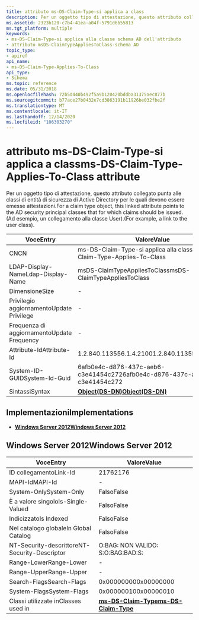 ```yaml
---
title: attributo ms-DS-Claim-Type-si applica a class
description: Per un oggetto tipo di attestazione, questo attributo collegato punta alle classi di entità di sicurezza di Active Directory per le quali devono essere emesse attestazioni. (Ad esempio, un collegamento alla classe User).
ms.assetid: 2323b120-c7b4-41ea-a04f-5791d6b55813
ms.tgt_platform: multiple
keywords:
- ms-DS-Claim-Type-si applica alla classe schema AD dell'attributo
- attributo msDS-ClaimTypeAppliesToClass-schema AD
topic_type:
- apiref
api_name:
- ms-DS-Claim-Type-Applies-To-Class
api_type:
- Schema
ms.topic: reference
ms.date: 05/31/2018
ms.openlocfilehash: 72b5d440b492f5a9b120420bddba31375aec877b
ms.sourcegitcommit: b77ace27b0432e7cd3863191b11926be032fbe2f
ms.translationtype: MT
ms.contentlocale: it-IT
ms.lasthandoff: 12/14/2020
ms.locfileid: "106303270"
---
```

# <a name="ms-ds-claim-type-applies-to-class-attribute"></a><span data-ttu-id="d9b20-106">attributo ms-DS-Claim-Type-si applica a class</span><span class="sxs-lookup"><span data-stu-id="d9b20-106">ms-DS-Claim-Type-Applies-To-Class attribute</span></span>

<span data-ttu-id="d9b20-107">Per un oggetto tipo di attestazione, questo attributo collegato punta alle classi di entità di sicurezza di Active Directory per le quali devono essere emesse attestazioni.</span><span class="sxs-lookup"><span data-stu-id="d9b20-107">For a claim type object, this linked attribute points to the AD security principal classes that for which claims should be issued.</span></span> <span data-ttu-id="d9b20-108">(Ad esempio, un collegamento alla classe User).</span><span class="sxs-lookup"><span data-stu-id="d9b20-108">(For example, a link to the user class).</span></span>



| <span data-ttu-id="d9b20-109">Voce</span><span class="sxs-lookup"><span data-stu-id="d9b20-109">Entry</span></span> | <span data-ttu-id="d9b20-110">Valore</span><span class="sxs-lookup"><span data-stu-id="d9b20-110">Value</span></span> |
|-------------------|-----------------------------------------|
| <span data-ttu-id="d9b20-111">CN</span><span class="sxs-lookup"><span data-stu-id="d9b20-111">CN</span></span>                | <span data-ttu-id="d9b20-112">ms-DS-Claim-Type-si applica alla classe</span><span class="sxs-lookup"><span data-stu-id="d9b20-112">ms-DS-Claim-Type-Applies-To-Class</span></span>       |
| <span data-ttu-id="d9b20-113">LDAP-Display-Name</span><span class="sxs-lookup"><span data-stu-id="d9b20-113">Ldap-Display-Name</span></span> | <span data-ttu-id="d9b20-114">msDS-ClaimTypeAppliesToClass</span><span class="sxs-lookup"><span data-stu-id="d9b20-114">msDS-ClaimTypeAppliesToClass</span></span>            |
| <span data-ttu-id="d9b20-115">Dimensione</span><span class="sxs-lookup"><span data-stu-id="d9b20-115">Size</span></span>              | \-                                      |
| <span data-ttu-id="d9b20-116">Privilegio aggiornamento</span><span class="sxs-lookup"><span data-stu-id="d9b20-116">Update Privilege</span></span>  | \-                                      |
| <span data-ttu-id="d9b20-117">Frequenza di aggiornamento</span><span class="sxs-lookup"><span data-stu-id="d9b20-117">Update Frequency</span></span>  | \-                                      |
| <span data-ttu-id="d9b20-118">Attribute-Id</span><span class="sxs-lookup"><span data-stu-id="d9b20-118">Attribute-Id</span></span>      | <span data-ttu-id="d9b20-119">1.2.840.113556.1.4.2100</span><span class="sxs-lookup"><span data-stu-id="d9b20-119">1.2.840.113556.1.4.2100</span></span>                 |
| <span data-ttu-id="d9b20-120">System-ID-GUID</span><span class="sxs-lookup"><span data-stu-id="d9b20-120">System-Id-Guid</span></span>    | <span data-ttu-id="d9b20-121">6afb0e4c-d876-437c-aeb6-c3e41454c272</span><span class="sxs-lookup"><span data-stu-id="d9b20-121">6afb0e4c-d876-437c-aeb6-c3e41454c272</span></span>    |
| <span data-ttu-id="d9b20-122">Sintassi</span><span class="sxs-lookup"><span data-stu-id="d9b20-122">Syntax</span></span>            | [<span data-ttu-id="d9b20-123">**Object(DS-DN)**</span><span class="sxs-lookup"><span data-stu-id="d9b20-123">**Object(DS-DN)**</span></span>](s-object-ds-dn.md) |



## <a name="implementations"></a><span data-ttu-id="d9b20-124">Implementazioni</span><span class="sxs-lookup"><span data-stu-id="d9b20-124">Implementations</span></span>

-   [<span data-ttu-id="d9b20-125">**Windows Server 2012**</span><span class="sxs-lookup"><span data-stu-id="d9b20-125">**Windows Server 2012**</span></span>](#windows-server-2012)

## <a name="windows-server-2012"></a><span data-ttu-id="d9b20-126">Windows Server 2012</span><span class="sxs-lookup"><span data-stu-id="d9b20-126">Windows Server 2012</span></span>



| <span data-ttu-id="d9b20-127">Voce</span><span class="sxs-lookup"><span data-stu-id="d9b20-127">Entry</span></span> | <span data-ttu-id="d9b20-128">Valore</span><span class="sxs-lookup"><span data-stu-id="d9b20-128">Value</span></span> |
|------------------------|---------------------------------------------------------|
| <span data-ttu-id="d9b20-129">ID collegamento</span><span class="sxs-lookup"><span data-stu-id="d9b20-129">Link-Id</span></span>                | <span data-ttu-id="d9b20-130">2176</span><span class="sxs-lookup"><span data-stu-id="d9b20-130">2176</span></span>                                                    |
| <span data-ttu-id="d9b20-131">MAPI-Id</span><span class="sxs-lookup"><span data-stu-id="d9b20-131">MAPI-Id</span></span>                | \-                                                      |
| <span data-ttu-id="d9b20-132">System-Only</span><span class="sxs-lookup"><span data-stu-id="d9b20-132">System-Only</span></span>            | <span data-ttu-id="d9b20-133">Falso</span><span class="sxs-lookup"><span data-stu-id="d9b20-133">False</span></span>                                                   |
| <span data-ttu-id="d9b20-134">È a valore singolo</span><span class="sxs-lookup"><span data-stu-id="d9b20-134">Is-Single-Valued</span></span>       | <span data-ttu-id="d9b20-135">Falso</span><span class="sxs-lookup"><span data-stu-id="d9b20-135">False</span></span>                                                   |
| <span data-ttu-id="d9b20-136">Indicizzato</span><span class="sxs-lookup"><span data-stu-id="d9b20-136">Is Indexed</span></span>             | <span data-ttu-id="d9b20-137">Falso</span><span class="sxs-lookup"><span data-stu-id="d9b20-137">False</span></span>                                                   |
| <span data-ttu-id="d9b20-138">Nel catalogo globale</span><span class="sxs-lookup"><span data-stu-id="d9b20-138">In Global Catalog</span></span>      | <span data-ttu-id="d9b20-139">Falso</span><span class="sxs-lookup"><span data-stu-id="d9b20-139">False</span></span>                                                   |
| <span data-ttu-id="d9b20-140">NT-Security-descrittore</span><span class="sxs-lookup"><span data-stu-id="d9b20-140">NT-Security-Descriptor</span></span> | <span data-ttu-id="d9b20-141">O:BAG: NON VALIDO: S:</span><span class="sxs-lookup"><span data-stu-id="d9b20-141">O:BAG:BAD:S:</span></span>                                            |
| <span data-ttu-id="d9b20-142">Range-Lower</span><span class="sxs-lookup"><span data-stu-id="d9b20-142">Range-Lower</span></span>            | \-                                                      |
| <span data-ttu-id="d9b20-143">Range-Upper</span><span class="sxs-lookup"><span data-stu-id="d9b20-143">Range-Upper</span></span>            | \-                                                      |
| <span data-ttu-id="d9b20-144">Search-Flags</span><span class="sxs-lookup"><span data-stu-id="d9b20-144">Search-Flags</span></span>           | <span data-ttu-id="d9b20-145">0x00000000</span><span class="sxs-lookup"><span data-stu-id="d9b20-145">0x00000000</span></span>                                              |
| <span data-ttu-id="d9b20-146">System-Flags</span><span class="sxs-lookup"><span data-stu-id="d9b20-146">System-Flags</span></span>           | <span data-ttu-id="d9b20-147">0x00000010</span><span class="sxs-lookup"><span data-stu-id="d9b20-147">0x00000010</span></span>                                              |
| <span data-ttu-id="d9b20-148">Classi utilizzate in</span><span class="sxs-lookup"><span data-stu-id="d9b20-148">Classes used in</span></span>        | [<span data-ttu-id="d9b20-149">**ms-DS-Claim-Type**</span><span class="sxs-lookup"><span data-stu-id="d9b20-149">**ms-DS-Claim-Type**</span></span>](c-msds-claimtype.md)<br/> |



 

 






